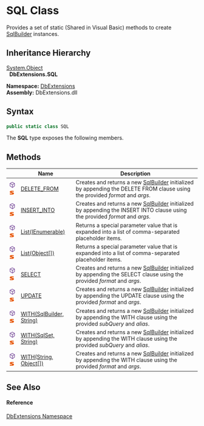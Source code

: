 SQL Class
=========
Provides a set of static (Shared in Visual Basic) methods to create [SqlBuilder][1] instances.


Inheritance Hierarchy
---------------------
[System.Object][2]  
  **DbExtensions.SQL**  
  
**Namespace:** [DbExtensions][3]  
**Assembly:** DbExtensions.dll

Syntax
------

```csharp
public static class SQL
```

The **SQL** type exposes the following members.


Methods
-------

|                                  | Name                           | Description                                                                                                                       |
| -------------------------------- | ------------------------------ | --------------------------------------------------------------------------------------------------------------------------------- |
| ![Public method]![Static member] | [DELETE_FROM][4]               | Creates and returns a new [SqlBuilder][1] initialized by appending the DELETE FROM clause using the provided *format* and *args*. |
| ![Public method]![Static member] | [INSERT_INTO][5]               | Creates and returns a new [SqlBuilder][1] initialized by appending the INSERT INTO clause using the provided *format* and *args*. |
| ![Public method]![Static member] | [List(IEnumerable)][6]         | Returns a special parameter value that is expanded into a list of comma-separated placeholder items.                              |
| ![Public method]![Static member] | [List(Object[])][7]            | Returns a special parameter value that is expanded into a list of comma-separated placeholder items.                              |
| ![Public method]![Static member] | [SELECT][8]                    | Creates and returns a new [SqlBuilder][1] initialized by appending the SELECT clause using the provided *format* and *args*.      |
| ![Public method]![Static member] | [UPDATE][9]                    | Creates and returns a new [SqlBuilder][1] initialized by appending the UPDATE clause using the provided *format* and *args*.      |
| ![Public method]![Static member] | [WITH(SqlBuilder, String)][10] | Creates and returns a new [SqlBuilder][1] initialized by appending the WITH clause using the provided *subQuery* and *alias*.     |
| ![Public method]![Static member] | [WITH(SqlSet, String)][11]     | Creates and returns a new [SqlBuilder][1] initialized by appending the WITH clause using the provided *subQuery* and *alias*.     |
| ![Public method]![Static member] | [WITH(String, Object[])][12]   | Creates and returns a new [SqlBuilder][1] initialized by appending the WITH clause using the provided *format* and *args*.        |


See Also
--------

#### Reference
[DbExtensions Namespace][3]  

[1]: ../SqlBuilder/README.md
[2]: https://learn.microsoft.com/dotnet/api/system.object
[3]: ../README.md
[4]: DELETE_FROM.md
[5]: INSERT_INTO.md
[6]: List.md
[7]: List_1.md
[8]: SELECT.md
[9]: UPDATE.md
[10]: WITH.md
[11]: WITH_1.md
[12]: WITH_2.md
[Public method]: ../../icons/pubmethod.svg "Public method"
[Static member]: ../../icons/Static.gif "Static member"